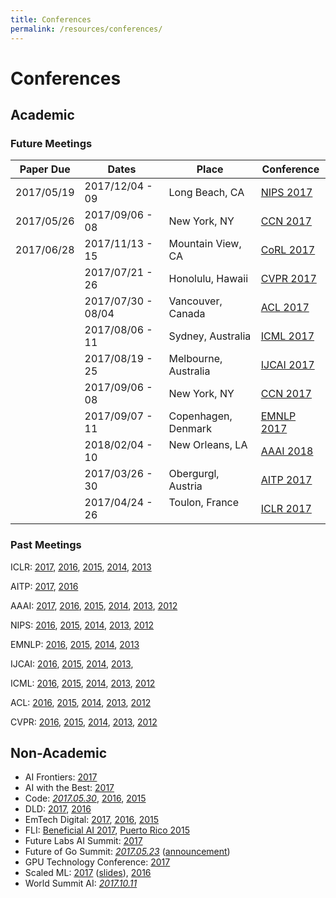 ```yaml
---
title: Conferences
permalink: /resources/conferences/
---
```

# Conferences

## Academic

### Future Meetings

| Paper Due  | Dates              | Place                | Conference
| ---------- | ------------------ | -------------------- | ----------
| 2017/05/19 | 2017/12/04 - 09    | Long Beach, CA       | [NIPS 2017](https://nips.cc/Conferences/2017)
| 2017/05/26 | 2017/09/06 - 08    | New York, NY         | [CCN 2017](http://ccneuro.org/)
| 2017/06/28 | 2017/11/13 - 15    | Mountain View, CA    | [CoRL 2017](http://www.robot-learning.org/)
|            | 2017/07/21 - 26    | Honolulu, Hawaii     | [CVPR 2017](http://cvpr2017.thecvf.com/)
|            | 2017/07/30 - 08/04 | Vancouver, Canada    | [ACL 2017](http://acl2017.org/)
|            | 2017/08/06 - 11    | Sydney, Australia    | [ICML 2017](https://2017.icml.cc/)
|            | 2017/08/19 - 25    | Melbourne, Australia | [IJCAI 2017](http://ijcai-17.org/)
|            | 2017/09/06 - 08    | New York, NY         | [CCN 2017](http://ccneuro.org/)
|            | 2017/09/07 - 11    | Copenhagen, Denmark  | [EMNLP 2017](http://emnlp2017.net/)
|            | 2018/02/04 - 10    | New Orleans, LA      | [AAAI 2018](http://www.aaai.org/Conferences/AAAI/aaai18.php)
|            | 2017/03/26 - 30    | Obergurgl, Austria   | [AITP 2017](http://aitp-conference.org/2017/)
|            | 2017/04/24 - 26    | Toulon, France       | [ICLR 2017](http://www.iclr.cc/doku.php?id=ICLR2017:main&redirect=1)
           
### Past Meetings

ICLR: [2017](http://www.iclr.cc/doku.php?id=ICLR2017:main&redirect=1), [2016](http://www.iclr.cc/doku.php?id=iclr2016:main), [2015](http://www.iclr.cc/doku.php?id=iclr2015:main), [2014](http://www.iclr.cc/doku.php?id=iclr2014:start), [2013](https://sites.google.com/site/representationlearning2013/)

AITP: [2017](http://aitp-conference.org/2017/), [2016](http://aitp-conference.org/2016/)

AAAI: [2017](http://www.aaai.org/Conferences/AAAI/aaai17.php), [2016](http://www.aaai.org/Conferences/AAAI/aaai16.php), [2015](http://www.aaai.org/Conferences/AAAI/aaai15.php), [2014](http://www.aaai.org/Conferences/AAAI/aaai14.php), [2013](http://www.aaai.org/Conferences/AAAI/aaai13.php), [2012](http://www.aaai.org/Conferences/AAAI/aaai12.php)

NIPS: [2016](https://nips.cc/Conferences/2016), [2015](https://nips.cc/Conferences/2015), [2014](https://nips.cc/Conferences/2014), [2013](https://nips.cc/Conferences/2013), [2012](https://nips.cc/Conferences/2012)

EMNLP: [2016](http://www.emnlp2016.net/), [2015](https://www.cs.cmu.edu/~ark/EMNLP-2015/), [2014](http://emnlp2014.org/), [2013](http://hum.csse.unimelb.edu.au/emnlp2013/)

IJCAI: [2016](http://ijcai-16.org/index.php/welcome/view/home), [2015](http://ijcai-15.org/), [2014](https://sites.google.com/site/ijcaischool2014/), [2013](http://ijcai-13.org/), 

ICML: [2016](http://icml.cc/2016/), [2015](http://icml.cc/2015/), [2014](http://icml.cc/2014/), [2013](http://icml.cc/2013/), [2012](http://icml.cc/2012/)

ACL: [2016](http://acl2016.org/), [2015](http://acl2015.org/), [2014](http://acl2014.org/), [2013](http://acl2013.org/site/), [2012](http://mirror.aclweb.org/acl2012/)

CVPR: [2016](http://cvpr2016.thecvf.com/), [2015](http://cvpr2015.thecvf.com/), [2014](http://cvpr2014.thecvf.com/), [2013](http://cvpr2013.thecvf.com/), [2012](http://tab.computer.org/pamitc/archive/cvpr2012/)

## Non-Academic

* AI Frontiers: [2017](https://www.aifrontiers.com/2017)
* AI with the Best: [2017](https://ai.withthebest.com/)
* Code: *[2017.05.30](https://events.recode.net/events/code-conference-2017/)*, [2016](http://www.recode.net/code-conference-2016), [2015](http://www.recode.net/code-conference-2015)
* DLD: [2017](http://www.dld-conference.com/DLD17/), [2016](http://www.dld-conference.com/DLD16/)
* EmTech Digital: [2017](http://events.technologyreview.com/emtech/digital/17/), [2016](http://events.technologyreview.com/video/?event=emtech-digital&year=2016), [2015](http://events.technologyreview.com/video/?event=emtech-digital&year=2015)
* FLI: [Beneficial AI 2017](https://futureoflife.org/bai-2017/), [Puerto Rico 2015](https://futureoflife.org/2015/10/12/ai-safety-conference-in-puerto-rico/)
* Future Labs AI Summit: [2017](http://futurelabs.nyc/events/ai-summit)
* Future of Go Summit: [*2017.05.23*](https://en.wikipedia.org/wiki/Future_of_Go_Summit) ([announcement](https://deepmind.com/blog/exploring-mysteries-alphago/))
* GPU Technology Conference: [2017](http://www.gputechconf.com/)
* Scaled ML: [2017](http://scaledml.org/) ([slides](https://www.matroid.com/blog/post/scaled-ml-2017-slides-and-pictures)), [2016](http://scaledml.org/index2016.html)
* World Summit AI: [*2017.10.11*](http://thesummitai.com/)

